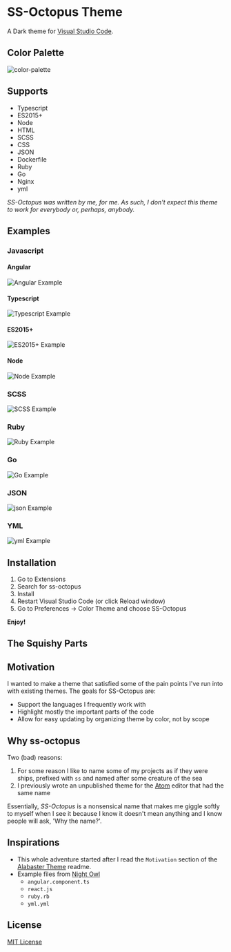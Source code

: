# SS-Octopus Theme

A Dark theme for [Visual Studio Code](http://code.visualstudio.com/).

## Color Palette

![color-palette](images/color-palette.png)

## Supports

* Typescript
* ES2015+
* Node
* HTML
* SCSS
* CSS
* JSON
* Dockerfile
* Ruby
* Go
* Nginx
* yml

_SS-Octopus was written by me, for me.  As such, I don't expect this theme to work for everybody or, perhaps, anybody._

## Examples

### Javascript

#### Angular

![Angular Example](images/angular-example.png)

#### Typescript

![Typescript Example](images/typescript-example.png)

#### ES2015+

![ES2015+ Example](images/es-2015-plus-example.png)

#### Node

![Node Example](images/node-example.png)

### SCSS

![SCSS Example](images/scss-example.png)

### Ruby

![Ruby Example](images/ruby-example.png)

### Go

![Go Example](images/go-example.png)

### JSON

![json Example](images/json-example.png)

### YML

![yml Example](images/yml-example.png)

## Installation

1) Go to Extensions
1) Search for ss-octopus
1) Install
1) Restart Visual Studio Code (or click Reload window)
1) Go to Preferences → Color Theme and choose SS-Octopus

**Enjoy!**

## The Squishy Parts

## Motivation

I wanted to make a theme that satisfied some of the pain points I've run into with existing themes.  The goals for SS-Octopus are:

* Support the languages I frequently work with
* Highlight mostly the important parts of the code
* Allow for easy updating by organizing theme by color, not by scope

## Why ss-octopus

Two (bad) reasons:
1) For some reason I like to name some of my projects as if they were ships, prefixed with `ss` and named after some creature of the sea
1) I previously wrote an unpublished theme for the [Atom](https://atom.io/) editor that had the same name

Essentially, *SS-Octopus* is a nonsensical name that makes me giggle softly to myself when I see it because I know it doesn't mean anything and I know people will ask, 'Why the name?'.

## Inspirations

* This whole adventure started after I read the `Motivation` section of the [Alabaster Theme](https://github.com/tonsky/vscode-theme-alabaster) readme.
* Example files from [Night Owl](https://github.com/sdras/night-owl-vscode-theme)
  * `angular.component.ts`
  * `react.js`
  * `ruby.rb`
  * `yml.yml`

## License

[MIT License](LICENSE)
